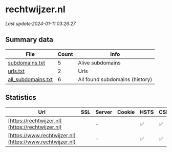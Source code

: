 # rechtwijzer.nl
*Last update:2024-01-11 03:26:27*
## Summary data
| File       | Count | Info |
|------------|-------|------|
|[subdomains.txt](/data/rechtwijzer/subdomains.txt)|5|Alive subdomains|
|[urls.txt](/data/rechtwijzer/urls.txt)|2|Urls|
|[all_subdomains.txt](/data/rechtwijzer/all_subdomains.txt)|6|All found subdomains (history)|
## Statistics
| Url | SSL | Server | Cookie | HSTS | CSP | XFO | XXP | RP | Tech |
|------------|-------|------|------|------|------|------|------|------|------|
|[https://rechtwijzer.nl](https://rechtwijzer.nl)| |-| |:white_check_mark: |:white_check_mark: |:white_check_mark: |:white_check_mark: |HSTS|
|[https://www.rechtwijzer.nl](https://www.rechtwijzer.nl)| |-| |:white_check_mark: |:white_check_mark: |:white_check_mark: |:white_check_mark: |HSTS|